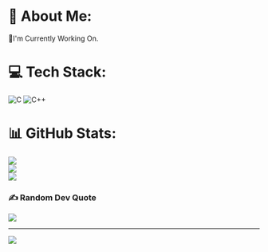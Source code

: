 # 💫 About Me:
🔭I'm Currently Working On.


# 💻 Tech Stack:
![C](https://img.shields.io/badge/c-%2300599C.svg?style=for-the-badge&logo=c&logoColor=white) ![C++](https://img.shields.io/badge/c++-%2300599C.svg?style=for-the-badge&logo=c%2B%2B&logoColor=white)
# 📊 GitHub Stats:
![](https://github-readme-stats.vercel.app/api?username=CoderAvnii&theme=dark&hide_border=false&include_all_commits=false&count_private=false)<br/>
![](https://nirzak-streak-stats.vercel.app/?user=CoderAvnii&theme=dark&hide_border=false)<br/>
![](https://github-readme-stats.vercel.app/api/top-langs/?username=CoderAvnii&theme=dark&hide_border=false&include_all_commits=false&count_private=false&layout=compact)

### ✍️ Random Dev Quote
![](https://quotes-github-readme.vercel.app/api?type=horizontal&theme=radical)

---
[![](https://visitcount.itsvg.in/api?id=CoderAvnii&icon=0&color=0)](https://visitcount.itsvg.in)

<!-- Proudly created with GPRM ( https://gprm.itsvg.in ) -->
